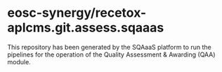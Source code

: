 # eosc-synergy/recetox-aplcms.git.assess.sqaaas
This repository has been generated by the SQAaaS platform to run the pipelines
for the operation of the
Quality Assessment & Awarding (QAA)
module.